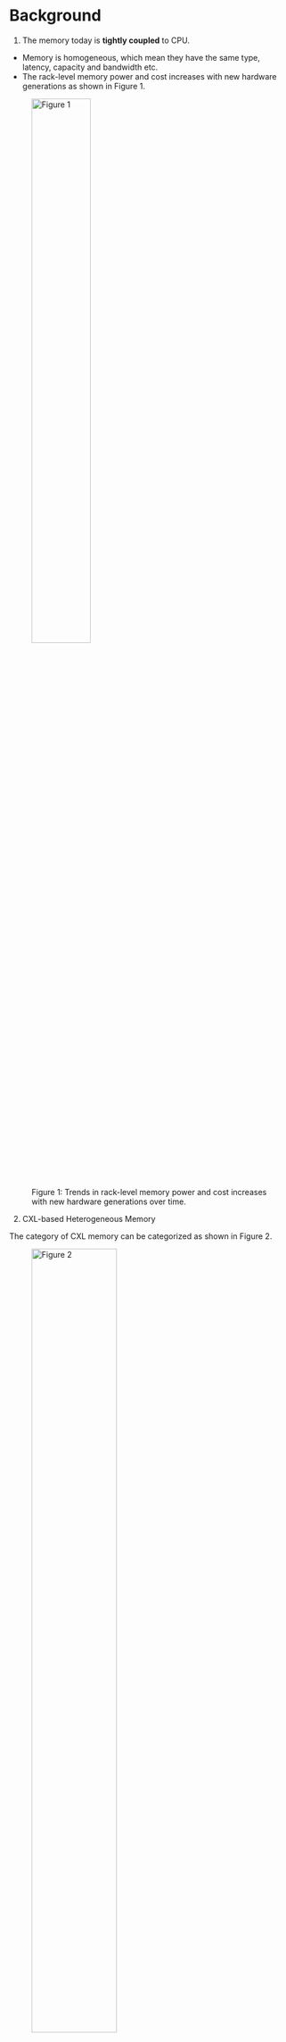 # Background

1. The memory today is **tightly coupled** to CPU. 

- Memory is homogeneous, which mean they have the same type, latency, capacity and bandwidth etc.
- The rack-level memory power and cost increases with new hardware generations as shown in Figure 1.

<figure>
       <img src="../../imgs/TPP-ASPLOS23/B1.png" alt="Figure 1" style="width:50%; height:auto;">
       <figcaption>Figure 1: Trends in rack-level memory power and cost increases with new hardware generations over time.</figcaption>
   </figure>


2. CXL-based Heterogeneous Memory

The category of CXL memory can be categorized as shown in Figure 2.

<figure>
       <img src="../../imgs/TPP-ASPLOS23/B2.png" alt="Figure 2" style="width:60%; height:auto;">
       <figcaption>Figure 2: CXL memory abstraction and categories.</figcaption>
   </figure>


- The CXL memory have several strengths in flexible CPU and memory bus, which includes:
    - different memory capacity to bandwidth ratio
    - combine different generation of DIMMs
    - use cheaper and low power memory alternatives
    - utilize near memory accelerators


3. CXL-Memory Characteristics
- Byte addressable in same physical address space
    - transparent allocation with cache-line granular access

- Memory bandwidth is like DDR channels
    - NUMA BW is better than a dual socket system

- Close to NUMA latency on dual socket systems
    - adds ~100ns latency over normal DRAM access

<figure>
       <img src="../../imgs/TPP-ASPLOS23/B3.png" alt="Figure 3" style="width:50%; height:auto;">
       <figcaption>Figure 3: CXL memory lantency and bandwidth.</figcaption>
   </figure>

4. Performance drops with large CXL-Memory as shown in Figure 4
<figure>
       <img src="../../imgs/TPP-ASPLOS23/B4.png" alt="Figure 4" style="width:70%; height:auto;">
       <figcaption>Figure 4: CXL memory performance degration.</figcaption>
   </figure>

Consider about the aforementioned background/drawback, this paper present a work named TPP (Transparent Management of Tiered-Memory) which include the following main parts:

1. Effective memory management for tiered-memory system
    - lightweight demotion to slow memory tier
    - efficient hot page promotion to fast memory tier
    - optimized page allocation path to reduce latency
    - workload aware page allocation policy

2. Without modifying any applications or hardware

# Characterizing Datacenter Applications

1. Page Temperature
    - **Observation:** A significant portion of a datacenter application's accessed memory remain cold for minutes as shown in Figure 5. Tiered memory system can be a good fit for such cold memory if page placement mechanism can move these code pages to a lower memory tier.
<figure>
       <img src="../../imgs/TPP-ASPLOS23/C1.png" alt="Figure 5" style="width:50%; height:auto;">
       <figcaption>Figure 5: Application memory usage over last N mins.</figcaption>
   </figure>

2. Temperature Across Different Page Types
    - **Observation:** A large fraction of anon (anonymous) pages is hot, while file pages are comparatively colder within short intervals as shown in Figure 6.
<figure>
       <img src="../../imgs/TPP-ASPLOS23/C2.png" alt="Figure 6" style="width:50%; height:auto;">
       <figcaption>Figure 6: Application memory usage over last N mins.</figcaption>
   </figure>

3. Usage of Different Page Types Over TIme
    - **Observation:** Although anon and file usage may vary over time, applications mostly maintain a steady usage pattern as shown in Figure 7. Smart page placement mechanisms should be aware of page type when making placement decision.
<figure>
       <img src="../../imgs/TPP-ASPLOS23/C3.png" alt="Figure 7" style="width:60%; height:auto;">
       <figcaption>Figure 7: Memory usage over time for different applicaitons.</figcaption>
   </figure>

4. Impact of Page Types on Performance
    - **Observation:** Workloads have different levels of sensitivity toward different page types that varie over time as shown in FIgure 8.
<figure>
       <img src="../../imgs/TPP-ASPLOS23/C4.png" alt="Figure 8" style="width:60%; height:auto;">
       <figcaption>Figure 8: Workloads’ sensitivity towards anons and files varies. High memory capacity utilization provides high throughput.</figcaption>
   </figure>

5. Page Re-access Time Granularity
    - **Observation:** Cold page re-access time varies for workloads as shown in Figure 9. Page placement on a tiered memory system should be aware of this and actively move hot pages to lower memory nodes to avoid high memory access latency.
<figure>
       <img src="../../imgs/TPP-ASPLOS23/C5.png" alt="Figure 9" style="width:50%; height:auto;">
       <figcaption>Figure 9: Fraction of pages re-accessed at different intervals.</figcaption>
   </figure>

# TPP for CXL-Memory

Based on the above observations, this paper introduced TPP - a smart OS-managed mechanism for tiered-memory system. TPP's design-space can be divided across four main areas:

>    1. Lightweight demotion to CXL-Memory
>    2. Decoupled allocation and reclamation paths
>    3. Hot-page promotion to local nodes
>    4. Page type-aware memory allocation

## Migration for Lightweight Reclamation

### Page Placement in *Default Linux*
Every node maintains a water mark to determine load (Figure 10):
- relcamation triggers when number of **FREE** pages goes below the watermark
- new pages get allocated to remote node
- reclamation stops when free pages goes above the watermark
- new allocations again happen on local node

 <figure>
       <img src="../../imgs/TPP-ASPLOS23/TPP1.png" alt="Figure 10" style="width:50%; height:auto;">
       <figcaption>Figure 10: Traditional page placement in linux.</figcaption>
   </figure>

### Demotion in TPP - *Migrate to slow Tiers*
Compare to traditional page reclamation, TPP will do the different. After finding the reclamation-candidates, instead of invoking swapping mechanism, TPP put them in to a separate demotion list and try to migrate them to the CXL-node asynchronously. Migration to a NUMA node is orders of magnitude faster than swapping. TPP use Linux's default LRU-based mechanism to selece demotion candidates.

Maintains a separate demotion page list
- scans inactive page list
- if not enough, then scan active pages (memory pressure may be very big)

Tries to migrate scanned pages to slow memory tier
- failed pages follows default reclamation path

Demotion on CXL-Memory use the default reclamation mechanism (e.g,. pages out to the swap device) since the pages on CXL-Memory is not very performance critical. As shown in Figure 11.

 <figure>
       <img src="../../imgs/TPP-ASPLOS23/TPP2.png" alt="Figure 11" style="width:50%; height:auto;">
       <figcaption>Figure 11: Demotion in TPP.</figcaption>
   </figure>

## Optimized Allocation Path in TPP
Decouples page allocation and reclamation logic, as shown in Figure 12
- reclamation triggers when x% memory is left
- allocation happens on local node as long as allocation watermark is satisfied

User-space interface to control reclamation watermark
- *vm.demote_scale_factor* (by default,set to 2% of local node's capacity)
<figure>
       <img src="../../imgs/TPP-ASPLOS23/TPP3.png" alt="Figure 12" style="width:50%; height:auto;">
       <figcaption>Figure 12: TPP decouple the allocation and reclamation logice for local memory node. It uses migration for demotion.</figcaption>
   </figure>

## Page Promotion from CXL-Node

### NUMA Balancing for CXL memory
When a CPU access a sampled page, a minor page-fault is generated (known as NUMA hint fault). Pages that are accessed from a remote CPU are migrated to that CPU's local memory node (known as promotion). TPP limits sampling only to CXL-nodes since it's not resonable to promote a local node's hot memory to other local or CXL-nodes.

### Issue: Ping-Pong due to Opportunistic Promotion.

When A NUMA hint fault happens on a page, NUMA balancing will instantly promotes the page w/o checking its active state. Those pages may have very infrequent accesses can still be promoted to the local node. And those pages may become the demotion candidate shortly if the local nodes are always under pressure causing Ping-Pong issue.

### Apt Idenfication of Trapped Hot Pages.

To solve the Ping-Pong issue, instead of instan promotion. **TPP check a page's age through its position in the LRU list maintained by the OS**. If the faulted page is in inactive LRU, TPP doesn't consider the page for promotion instantly as it might be an infrequently accessed page. TPP considers the **faulted page as a promotion candidate only if it is found in the active LRUs** (① in Figure 13). The whold process is shown in Figure 13.

<figure>
       <img src="../../imgs/TPP-ASPLOS23/TPP4.png" alt="Figure 13" style="width:50%; height:auto;">
       <figcaption>Figure 13: TPP promotes a page considering its activity state.</figcaption>
   </figure>

> Issue: if a memory node is not under pressure and reclamation doesn't happen, then pages in inactive LRU list do not automatically move to the acvite LRU list. As CXL-nodes may not always be under pressure, faulted pages may often be found in the inactive LRU list and, therefore, bypass the promotion filter.

To address, when found a faulted page on the inactive LRU list, TPP marks this page as accessed and move it to the acitive LRU list (② in Figure 13). If the page still remains hot during the next NUMA hint fault, it will be in the active LRU, and promoted to the local node (③ in Figure 13).

As aforementioned, only the page in active LRUs lists will be promoted to the local node's memory and if a page is in inactive LRUs, the first NUMA hint fault will promote the page to active LRUs list. The second NUMA hint fault (still hot) will promote this page to the local node memory. As shown in Figure 14.
<figure>
       <img src="../../imgs/TPP-ASPLOS23/TPP5.png" alt="Figure 14" style="width:50%; height:auto;">
       <figcaption>Figure 14: Process of TPP promotes a page.</figcaption>
   </figure>

### Page Type-Aware Allocation

According to the observation before. **Some applications can furthur benefit from page type-aware allocation policy**. Considering this, TPP allows an application allocating caches (eg., file cache, tmpfs, ect.) to the CXL-nodes preferrably, while preserving the allocation policy for anon pages.

## Acknowledgement
All the figures are from the author's slides or paper.

